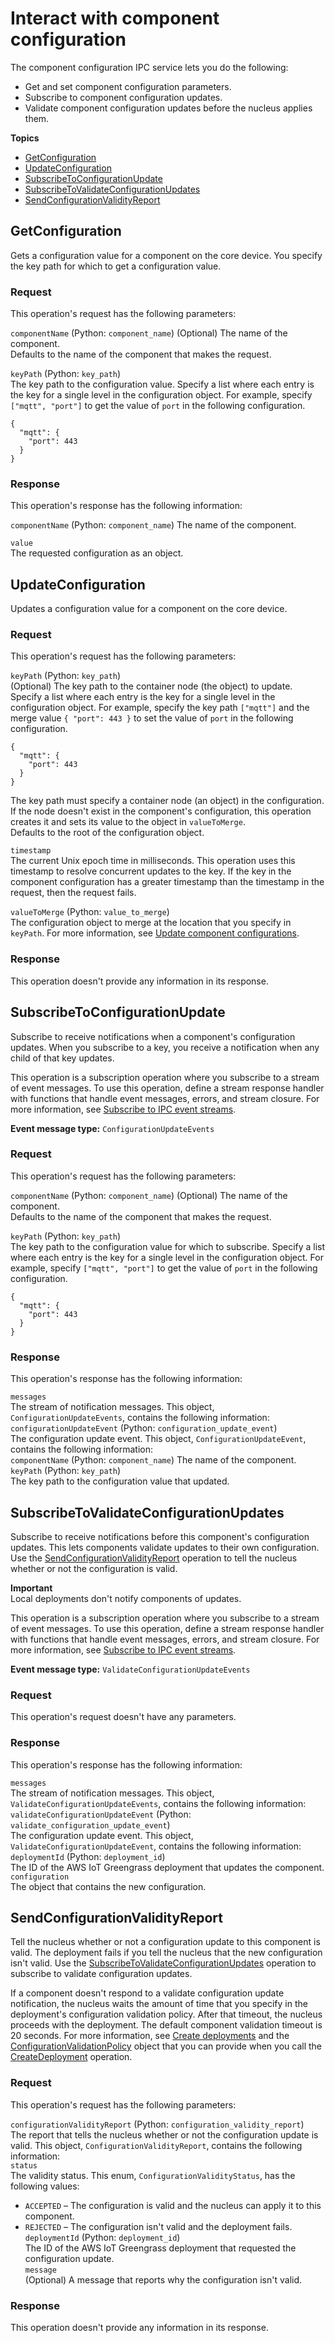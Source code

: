 # Interact with component configuration<a name="ipc-component-configuration"></a>

The component configuration IPC service lets you do the following:
+ Get and set component configuration parameters\.
+ Subscribe to component configuration updates\.
+ Validate component configuration updates before the nucleus applies them\.

**Topics**
+ [GetConfiguration](#ipc-operation-getconfiguration)
+ [UpdateConfiguration](#ipc-operation-updateconfiguration)
+ [SubscribeToConfigurationUpdate](#ipc-operation-subscribetoconfigurationupdate)
+ [SubscribeToValidateConfigurationUpdates](#ipc-operation-subscribetovalidateconfigurationupdates)
+ [SendConfigurationValidityReport](#ipc-operation-sendconfigurationvalidityreport)

## GetConfiguration<a name="ipc-operation-getconfiguration"></a>

Gets a configuration value for a component on the core device\. You specify the key path for which to get a configuration value\.

### Request<a name="ipc-operation-getconfiguration-request"></a>

This operation's request has the following parameters:

`componentName` \(Python: `component_name`\)  <a name="ipc-configuration-request-component-name"></a>
\(Optional\) The name of the component\.  
Defaults to the name of the component that makes the request\.

`keyPath` \(Python: `key_path`\)  
The key path to the configuration value\. Specify a list where each entry is the key for a single level in the configuration object\. For example, specify `["mqtt", "port"]` to get the value of `port` in the following configuration\.  

```
{
  "mqtt": {
    "port": 443
  }
}
```

### Response<a name="ipc-operation-getconfiguration-response"></a>

This operation's response has the following information:

`componentName` \(Python: `component_name`\)  <a name="ipc-configuration-response-component-name"></a>
The name of the component\.

`value`  
The requested configuration as an object\.

## UpdateConfiguration<a name="ipc-operation-updateconfiguration"></a>

Updates a configuration value for a component on the core device\.

### Request<a name="ipc-operation-updateconfiguration-request"></a>

This operation's request has the following parameters:

`keyPath` \(Python: `key_path`\)  
\(Optional\) The key path to the container node \(the object\) to update\. Specify a list where each entry is the key for a single level in the configuration object\. For example, specify the key path `["mqtt"]` and the merge value `{ "port": 443 }` to set the value of `port` in the following configuration\.  

```
{
  "mqtt": {
    "port": 443
  }
}
```
The key path must specify a container node \(an object\) in the configuration\. If the node doesn't exist in the component's configuration, this operation creates it and sets its value to the object in `valueToMerge`\.  
Defaults to the root of the configuration object\.

`timestamp`  
The current Unix epoch time in milliseconds\. This operation uses this timestamp to resolve concurrent updates to the key\. If the key in the component configuration has a greater timestamp than the timestamp in the request, then the request fails\.

`valueToMerge` \(Python: `value_to_merge`\)  
The configuration object to merge at the location that you specify in `keyPath`\. For more information, see [Update component configurations](update-component-configurations.md)\.

### Response<a name="ipc-operation-updateconfiguration-response"></a>

This operation doesn't provide any information in its response\.

## SubscribeToConfigurationUpdate<a name="ipc-operation-subscribetoconfigurationupdate"></a>

Subscribe to receive notifications when a component's configuration updates\. When you subscribe to a key, you receive a notification when any child of that key updates\.

<a name="ipc-subscribe-operation-note"></a>This operation is a subscription operation where you subscribe to a stream of event messages\. To use this operation, define a stream response handler with functions that handle event messages, errors, and stream closure\. For more information, see [Subscribe to IPC event streams](interprocess-communication.md#ipc-subscribe-operations)\.

**Event message type:** `ConfigurationUpdateEvents`

### Request<a name="ipc-operation-subscribetoconfigurationupdate-request"></a>

This operation's request has the following parameters:

`componentName` \(Python: `component_name`\)  <a name="ipc-configuration-request-component-name"></a>
\(Optional\) The name of the component\.  
Defaults to the name of the component that makes the request\.

`keyPath` \(Python: `key_path`\)  
The key path to the configuration value for which to subscribe\. Specify a list where each entry is the key for a single level in the configuration object\. For example, specify `["mqtt", "port"]` to get the value of `port` in the following configuration\.  

```
{
  "mqtt": {
    "port": 443
  }
}
```

### Response<a name="ipc-operation-subscribetoconfigurationupdate-response"></a>

This operation's response has the following information:

`messages`  
The stream of notification messages\. This object, `ConfigurationUpdateEvents`, contains the following information:    
`configurationUpdateEvent` \(Python: `configuration_update_event`\)  
The configuration update event\. This object, `ConfigurationUpdateEvent`, contains the following information:    
`componentName` \(Python: `component_name`\)  <a name="ipc-configuration-response-component-name"></a>
The name of the component\.  
`keyPath` \(Python: `key_path`\)  
The key path to the configuration value that updated\.

## SubscribeToValidateConfigurationUpdates<a name="ipc-operation-subscribetovalidateconfigurationupdates"></a>

Subscribe to receive notifications before this component's configuration updates\. This lets components validate updates to their own configuration\. Use the [SendConfigurationValidityReport](#ipc-operation-sendconfigurationvalidityreport) operation to tell the nucleus whether or not the configuration is valid\.

**Important**  
Local deployments don't notify components of updates\.

<a name="ipc-subscribe-operation-note"></a>This operation is a subscription operation where you subscribe to a stream of event messages\. To use this operation, define a stream response handler with functions that handle event messages, errors, and stream closure\. For more information, see [Subscribe to IPC event streams](interprocess-communication.md#ipc-subscribe-operations)\.

**Event message type:** `ValidateConfigurationUpdateEvents`

### Request<a name="ipc-operation-subscribetovalidateconfigurationupdates-request"></a>

This operation's request doesn't have any parameters\.

### Response<a name="ipc-operation-subscribetovalidateconfigurationupdates-response"></a>

This operation's response has the following information:

`messages`  
The stream of notification messages\. This object, `ValidateConfigurationUpdateEvents`, contains the following information:    
`validateConfigurationUpdateEvent` \(Python: `validate_configuration_update_event`\)  
The configuration update event\. This object, `ValidateConfigurationUpdateEvent`, contains the following information:    
`deploymentId` \(Python: `deployment_id`\)  
The ID of the AWS IoT Greengrass deployment that updates the component\.  
`configuration`  
The object that contains the new configuration\.

## SendConfigurationValidityReport<a name="ipc-operation-sendconfigurationvalidityreport"></a>

Tell the nucleus whether or not a configuration update to this component is valid\. The deployment fails if you tell the nucleus that the new configuration isn't valid\. Use the [SubscribeToValidateConfigurationUpdates](#ipc-operation-subscribetovalidateconfigurationupdates) operation to subscribe to validate configuration updates\.

If a component doesn't respond to a validate configuration update notification, the nucleus waits the amount of time that you specify in the deployment's configuration validation policy\. After that timeout, the nucleus proceeds with the deployment\. The default component validation timeout is 20 seconds\. For more information, see [Create deployments](create-deployments.md) and the [ConfigurationValidationPolicy](https://docs.aws.amazon.com/greengrass/v2/APIReference/API_ConfigurationValidationPolicy.html) object that you can provide when you call the [CreateDeployment](https://docs.aws.amazon.com/greengrass/v2/APIReference/API_CreateDeployment.html) operation\.

### Request<a name="ipc-operation-sendconfigurationvalidityreport-request"></a>

This operation's request has the following parameters:

`configurationValidityReport` \(Python: `configuration_validity_report`\)  
The report that tells the nucleus whether or not the configuration update is valid\. This object, `ConfigurationValidityReport`, contains the following information:    
`status`  
The validity status\. This enum, `ConfigurationValidityStatus`, has the following values:  
+ `ACCEPTED` – The configuration is valid and the nucleus can apply it to this component\.
+ `REJECTED` – The configuration isn't valid and the deployment fails\.  
`deploymentId` \(Python: `deployment_id`\)  
The ID of the AWS IoT Greengrass deployment that requested the configuration update\.  
`message`  
\(Optional\) A message that reports why the configuration isn't valid\.

### Response<a name="ipc-operation-sendconfigurationvalidityreport-response"></a>

This operation doesn't provide any information in its response\.